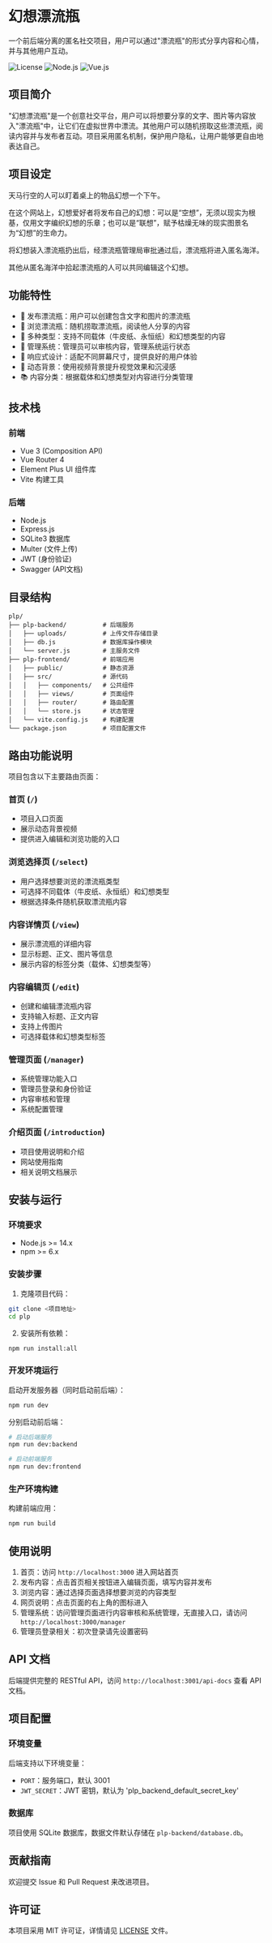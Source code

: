 # 幻想漂流瓶

一个前后端分离的匿名社交项目，用户可以通过"漂流瓶"的形式分享内容和心情，并与其他用户互动。

![License](https://img.shields.io/badge/license-MIT-blue.svg)
![Node.js](https://img.shields.io/badge/node-%3E%3D14.x-brightgreen.svg)
![Vue.js](https://img.shields.io/badge/vue-3.x-brightgreen.svg)

## 项目简介

"幻想漂流瓶"是一个创意社交平台，用户可以将想要分享的文字、图片等内容放入"漂流瓶"中，让它们在虚拟世界中漂流。其他用户可以随机捞取这些漂流瓶，阅读内容并与发布者互动。项目采用匿名机制，保护用户隐私，让用户能够更自由地表达自己。

## 项目设定

天马行空的人可以盯着桌上的物品幻想一个下午。

在这个网站上，幻想爱好者将发布自己的幻想：可以是“空想”，无须以现实为根基，仅用文字编织幻想的乐章；也可以是“联想”，赋予枯燥无味的现实图景名为“幻想”的生命力。

将幻想装入漂流瓶扔出后，经漂流瓶管理局审批通过后，漂流瓶将进入匿名海洋。

其他从匿名海洋中拾起漂流瓶的人可以共同编辑这个幻想。

## 功能特性

- 📝 发布漂流瓶：用户可以创建包含文字和图片的漂流瓶
- 🌊 浏览漂流瓶：随机捞取漂流瓶，阅读他人分享的内容
- 🎨 多种类型：支持不同载体（牛皮纸、永恒纸）和幻想类型的内容
- 🔐 管理系统：管理员可以审核内容，管理系统运行状态
- 📱 响应式设计：适配不同屏幕尺寸，提供良好的用户体验
- 🎥 动态背景：使用视频背景提升视觉效果和沉浸感
- 📚 内容分类：根据载体和幻想类型对内容进行分类管理

## 技术栈

### 前端
- Vue 3 (Composition API)
- Vue Router 4
- Element Plus UI 组件库
- Vite 构建工具

### 后端
- Node.js
- Express.js
- SQLite3 数据库
- Multer (文件上传)
- JWT (身份验证)
- Swagger (API文档)

## 目录结构

```
plp/
├── plp-backend/          # 后端服务
│   ├── uploads/          # 上传文件存储目录
│   ├── db.js             # 数据库操作模块
│   └── server.js         # 主服务文件
├── plp-frontend/         # 前端应用
│   ├── public/           # 静态资源
│   ├── src/              # 源代码
│   │   ├── components/   # 公共组件
│   │   ├── views/        # 页面组件
│   │   ├── router/       # 路由配置
│   │   └── store.js      # 状态管理
│   └── vite.config.js    # 构建配置
└── package.json          # 项目配置文件
```

## 路由功能说明

项目包含以下主要路由页面：

### 首页 (`/`)
- 项目入口页面
- 展示动态背景视频
- 提供进入编辑和浏览功能的入口

### 浏览选择页 (`/select`)
- 用户选择想要浏览的漂流瓶类型
- 可选择不同载体（牛皮纸、永恒纸）和幻想类型
- 根据选择条件随机获取漂流瓶内容

### 内容详情页 (`/view`)
- 展示漂流瓶的详细内容
- 显示标题、正文、图片等信息
- 展示内容的标签分类（载体、幻想类型等）

### 内容编辑页 (`/edit`)
- 创建和编辑漂流瓶内容
- 支持输入标题、正文内容
- 支持上传图片
- 可选择载体和幻想类型标签

### 管理页面 (`/manager`)
- 系统管理功能入口
- 管理员登录和身份验证
- 内容审核和管理
- 系统配置管理

### 介绍页面 (`/introduction`)
- 项目使用说明和介绍
- 网站使用指南
- 相关说明文档展示

## 安装与运行

### 环境要求
- Node.js >= 14.x
- npm >= 6.x

### 安装步骤

1. 克隆项目代码：
```bash
git clone <项目地址>
cd plp
```

2. 安装所有依赖：
```bash
npm run install:all
```

### 开发环境运行

启动开发服务器（同时启动前后端）：
```bash
npm run dev
```

分别启动前后端：
```bash
# 启动后端服务
npm run dev:backend

# 启动前端服务
npm run dev:frontend
```

### 生产环境构建

构建前端应用：
```bash
npm run build
```

## 使用说明

1. 首页：访问 `http://localhost:3000` 进入网站首页
2. 发布内容：点击首页相关按钮进入编辑页面，填写内容并发布
3. 浏览内容：通过选择页面选择想要浏览的内容类型
4. 网页说明：点击页面的右上角的图标进入
5. 管理系统：访问管理页面进行内容审核和系统管理，无直接入口，请访问 `http://localhost:3000/manager`
6. 管理员登录相关：初次登录请先设置密码

## API 文档

后端提供完整的 RESTful API，访问 `http://localhost:3001/api-docs` 查看 API 文档。

## 项目配置

### 环境变量

后端支持以下环境变量：
- `PORT`：服务端口，默认 3001
- `JWT_SECRET`：JWT 密钥，默认为 'plp_backend_default_secret_key'

### 数据库

项目使用 SQLite 数据库，数据文件默认存储在 `plp-backend/database.db`。

## 贡献指南

欢迎提交 Issue 和 Pull Request 来改进项目。

## 许可证

本项目采用 MIT 许可证，详情请见 [LICENSE](LICENSE) 文件。
